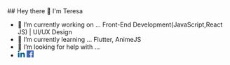 <p align="left"> <img src="https://komarev.com/ghpvc/?username=tracyber&label=Profile%20views&color=d28fd5&style=flat" alt="" /> </p>
## Hey there 👋 I'm Teresa

- 🔭 I’m currently working on ... Front-End Development(JavaScript,React JS) | UI/UX Design
- 🌱 I’m currently learning ... Flutter, AnimeJS
- 🤔 I’m looking for help with ... 
- [<img src="https://github.com/tracyber/tracyber/blob/master/uploads/linkedin.png">](https://www.linkedin.com/in/teresa-louis-80974b1a0/)     [<img src="https://github.com/tracyber/tracyber/blob/master/uploads/facebook.png">](https://www.facebook.com/teresa.louis1/) 

<p align="center"><img align="center" src="https://user-images.githubusercontent.com/70477887/117707432-3684c080-b1ec-11eb-8291-993896271aa8.gif" alt="" /></p> 
<p align="center"><img align="center" src="https://github-readme-stats.vercel.app/api?username=tracyber&show_icons=true&locale=en" alt="" /></p>
<p align="center"><img align="center" src="https://github-readme-stats.vercel.app/api/top-langs?username=tracyber&show_icons=true&locale=en&layout=compact" alt="" /></p>





